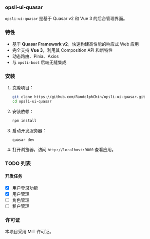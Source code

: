 ### opsli-ui-quasar
`opsli-ui-quasar` 是基于 Quasar v2 和 Vue 3 的后台管理界面。
### 特性

- 基于 **Quasar Framework v2**，快速构建高性能的响应式 Web 应用
- 完全支持 **Vue 3**，利用其 Composition API 和新特性
- 动态路由、Pinia、Axios
- 与 `opsli-boot` 后端无缝集成

### 安装
1. 克隆项目：
   ```bash
   git clone https://github.com/RandolphChin/opsli-ui-quasar.git
   cd opsli-ui-quasar
   ```
2. 安装依赖：
   ```bash
   npm install
   ```
3. 启动开发服务器：
   ```bash
   quasar dev
   ```
4. 打开浏览器，访问 `http://localhost:9000` 查看应用。
### TODO 列表

#### 开发任务
- [x] 用户登录功能
- [x] 用户管理
- [ ] 角色管理
- [ ] 租户管理

### 许可证

本项目采用 MIT 许可证。
